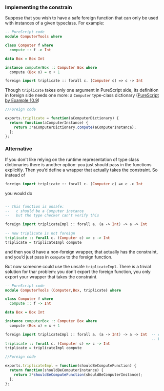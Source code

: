 ### Implementing the constrain

Suppose that you wish to have a safe foreign function that can only be used with instances of a given typeclass. For example:

```purescript
-- PureScript code
module ComputerTools where

class Computer f where
  compute :: f -> Int

data Box = Box Int

instance computerBox :: Computer Box where
  compute (Box x) = x + 1

foreign import triplicate :: forall c. (Computer c) => c -> Int
```

Though `triplicate` takes only one argument in PureScript side, its definition in foreign side needs one more: a `Computer` type-class dictionary ([PureScript by Example 10.9](https://leanpub.com/purescript/read#leanpub-auto-representing-constrained-types))

```js
//Foreign code

exports.triplicate = function(aComputerDictionary) {
  return function(aComputerInstance) {
    return 3*aComputerDictionary.compute(aComputerInstance);
  };
};
```
### Alternative

If you don't like relying on the runtime representation of type class dictionaries there is another option: you just should pass in the functions explicitly. Then you’d define a wrapper that actually takes the constraint. 
So instead of 

```purescript
foreign import triplicate :: forall c. (Computer c) => c -> Int
```

you would do

```purescript

-- This function is unsafe:
--   c should be a Computer instance
--   but the type checker can't verify this

foreign import triplicateImpl :: forall a. (a -> Int) -> a -> Int   
                                                                    
-- now triplicate is not foreign
triplicate :: forall c. (Computer c) => c -> Int
triplicate = triplicateImpl compute
```

and then you’d have a non-foreign wrapper, that actually has the constraint, and you’d just pass in `compute` to the foreign function. 

But now someone could use the unsafe `triplicateImpl`. There is a trivial solution for thar problem: you don’t export the foreign function,  you only export your wrapper that takes the constraint.

```purescript
-- PureScript code
module ComputerTools (Computer,Box, triplicate) where

class Computer f where
  compute :: f -> Int

data Box = Box Int

instance computerBox :: Computer Box where
  compute (Box x) = x + 1

foreign import triplicateImpl :: forall a. (a -> Int) -> a -> Int  -- c have to be a Computer instance
                                                                   -- but the type checker can't verify this
triplicate :: forall c. (Computer c) => c -> Int                   
triplicate = triplicateImpl compute
```

```js
//Foreign code

exports.triplicateImpl = function(shouldBeComputeFunction) {
  return function(shouldBeComputerInstance) {
    return 3*shouldBeComputeFunction(shouldBeComputerInstance);
  };
};
```
